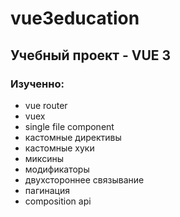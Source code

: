 # vue3education

## Учебный проект - VUE 3

### Изученно:
- vue router
- vuex
- single file component
- кастомные директивы
- кастомные хуки
- миксины
- модификаторы
- двухстороннее связывание
- пагинация
- composition api
